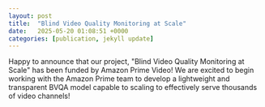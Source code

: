 ```yaml
---
layout: post
title:  "Blind Video Quality Monitoring at Scale"
date:   2025-05-20 01:08:51 +0000
categories: [publication, jekyll update]
---
```


Happy to announce that our project, "Blind Video Quality Monitoring at Scale" has been funded by Amazon Prime Video! We are excited to begin working with the Amazon Prime team to develop a lightweight and transparent BVQA model capable to scaling to effectively serve thousands of video channels!